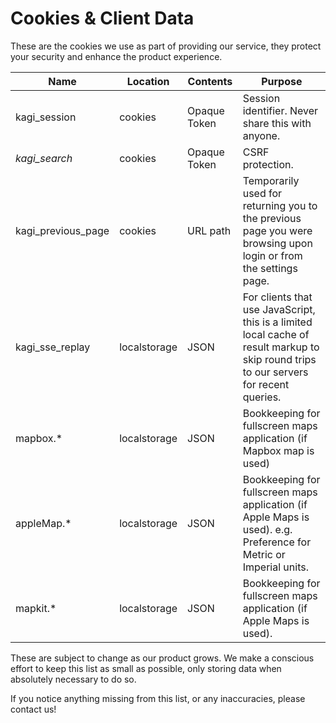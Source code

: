 # Cookies & Client Data

These are the cookies we use as part of providing our service, they protect your security and enhance the product experience.

| Name               | Location     | Contents     | Purpose                                                                                                                                |
| ------------------ | ------------ | ------------ | -------------------------------------------------------------------------------------------------------------------------------------- |
| kagi_session       | cookies      | Opaque Token | Session identifier. Never share this with anyone.                                                                                      |
| _kagi_search_      | cookies      | Opaque Token | CSRF protection.                                                                                                                       |
| kagi_previous_page | cookies      | URL path     | Temporarily used for returning you to the previous page you were browsing upon login or from the settings page.                        |
| kagi_sse_replay    | localstorage | JSON         | For clients that use JavaScript, this is a limited local cache of result markup to skip round trips to our servers for recent queries. |
| mapbox.*           | localstorage | JSON         | Bookkeeping for fullscreen maps application (if Mapbox map is used)                                                                    |
| appleMap.*         | localstorage | JSON         | Bookkeeping for    fullscreen maps application (if Apple Maps is used). e.g. Preference for Metric or Imperial units.                  |
| mapkit.*           | localstorage | JSON         | Bookkeeping for fullscreen maps application (if Apple Maps is used).                                                                   |

These are subject to change as our product grows. We make a conscious effort to keep this list as small as possible, only storing data when absolutely necessary to do so.

If you notice anything missing from this list, or any inaccuracies, please contact us!